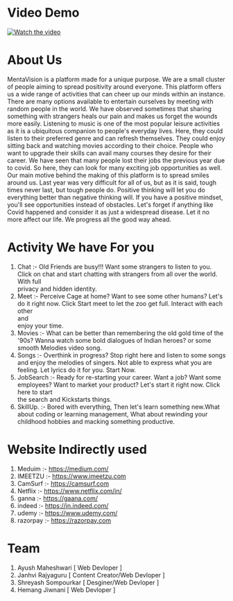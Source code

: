 # Video Demo
[![Watch the video](https://i.imgur.com/vKb2F1B.png)](https://youtu.be/vt5fpE0bzSY)

# About Us
MentaVision is a platform made for a unique purpose. We are a small cluster of people aiming to spread positivity around everyone. This platform offers us a wide range of activities that can cheer up our minds within an instance. There are many options available to entertain ourselves by meeting with random people in the world. We have observed sometimes that sharing something with strangers heals our pain and makes us forget the wounds more easily. Listening to music is one of the most popular leisure activities as it is a ubiquitous companion to people's everyday lives. Here, they could listen to their preferred genre and can refresh themselves. They could enjoy sitting back and watching movies according to their choice. People who want to upgrade their skills can avail many courses they desire for their career. We have seen that many people lost their jobs the previous year due to covid. So here, they can look for many exciting job opportunities as well. Our main motive behind the making of this platform is to spread smiles around us. Last year was very difficult for all of us, but as it is said, tough times never last, but tough people do. Positive thinking will let you do everything better than negative thinking will. If you have a positive mindset, you'll see opportunities instead of obstacles. Let's forget if anything like Covid happened and consider it as just a widespread disease. Let it no more affect our life. We progress all the good way ahead.
# Activity We have For you
1. Chat      :- Old Friends are busy!!! Want some strangers to listen to you. Click on chat and start chatting with strangers from all over the world. With full               
                privacy and hidden identity.
3. Meet      :- Perceive Cage at home? Want to see some other humans? Let's do it right now. Click Start meet to let the zoo get full. Interact with each other   
                and   
                enjoy your time.
5. Movies    :- What can be better than remembering the old gold time of the '90s? Wanna watch some bold dialogues of Indian heroes? or some smooth Melodies 
                video song.
6. Songs     :- Overthink in progress? Stop right here and listen to some songs and enjoy the melodies of singers. Not able to express what you are feeling. Let 
                lyrics do it for you. Start Now.
8. JobSearch :- Ready for re-starting your career. Want a job? Want some employees? Want to market your product? Let's start it right now. Click here to start    
                the search and Kickstarts things.
10. SkillUp.  :- Bored with everything, Then let's learn something new.What about coding or learning management, What about rewinding your childhood hobbies and 
                 macking something productive.
                 
# Website Indirectly used 
1. Meduim   :- https://medium.com/
2. IMEETZU  :- https://www.imeetzu.com
3. CamSurf  :- https://camsurf.com
4. Netflix  :- https://www.netflix.com/in/
5. ganna    :- https://gaana.com/
6. indeed   :- https://in.indeed.com/
7. udemy    :- https://www.udemy.com/
8. razorpay :- https://razorpay.com 

# Team 
1. Ayush Maheshwari [ Web Devloper ]
2. Janhvi Rajyaguru [ Content Creator/Web Devloper ]
3. Shreyash Sompourkar [ Desginer/Web Devloper ]
4. Hemang Jiwnani [ Web Devloper ]
